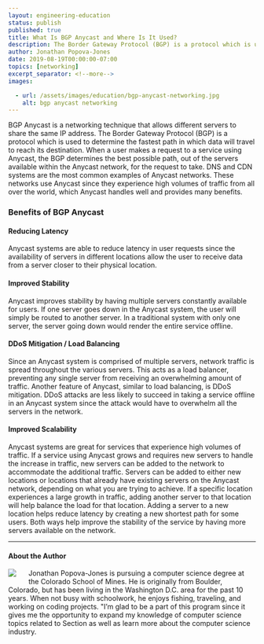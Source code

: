 ```yaml
---
layout: engineering-education
status: publish
published: true
title: What Is BGP Anycast and Where Is It Used?
description: The Border Gateway Protocol (BGP) is a protocol which is used to determine the fastest path in which data will travel to reach its destination. BGP Anycast is a networking technique that allows different servers to share the same IP address.
author: Jonathan Popova-Jones
date: 2019-08-19T00:00:00-07:00
topics: [networking]
excerpt_separator: <!--more-->
images:

  - url: /assets/images/education/bgp-anycast-networking.jpg
    alt: bgp anycast networking
---
```

BGP Anycast is a networking technique that allows different servers to share the same IP address. The Border Gateway Protocol (BGP) is a protocol which is used to determine the fastest path in which data will travel to reach its destination. When a user makes a request to a service using Anycast, the BGP determines the best possible path, out of the servers available within the Anycast network, for the request to take. DNS and CDN systems are the most common examples of Anycast networks. These networks use Anycast since they experience high volumes of traffic from all over the world, which Anycast handles well and provides many benefits.
<!--more-->

### Benefits of BGP Anycast
#### Reducing Latency
Anycast systems are able to reduce latency in user requests since the availability of servers in different locations allow the user to receive data from a server closer to their physical location.

#### Improved Stability
Anycast improves stability by having multiple servers constantly available for users. If one server goes down in the Anycast system, the user will simply be routed to another server. In a traditional system with only one server, the server going down would render the entire service offline.

#### DDoS Mitigation / Load Balancing
Since an Anycast system is comprised of multiple servers, network traffic is spread throughout the various servers. This acts as a load balancer, preventing any single server from receiving an overwhelming amount of traffic. Another feature of Anycast, similar to load balancing, is DDoS mitigation. DDoS attacks are less likely to succeed in taking a service offline in an Anycast system since the attack would have to overwhelm all the servers in the network.

#### Improved Scalability
Anycast systems are great for services that experience high volumes of traffic. If a service using Anycast grows and requires new servers to handle the increase in traffic, new servers can be added to the network to accommodate the additional traffic. Servers can be added to either new locations or locations that already have existing servers on the Anycast network, depending on what you are trying to achieve. If a specific location experiences a large growth in traffic, adding another server to that location will help balance the load for that location. Adding a server to a new location helps reduce latency by creating a new shortest path for some users. Both ways help improve the stability of the service by having more servers available on the network.

---

#### About the Author
<img style="float: left; padding-right: 5%; margin-bottom: 10px;" src="/assets/images/education/authors/jonathan-popova-jones.jpg">Jonathan Popova-Jones is pursuing a computer science degree at the Colorado School of Mines. He is originally from Boulder, Colorado, but has been living in the Washington D.C. area for the past 10 years. When not busy with schoolwork, he enjoys fishing, traveling, and working on coding projects. "I’m glad to be a part of this program since it gives me the opportunity to expand my knowledge of computer science topics related to Section as well as learn more about the computer science industry.
